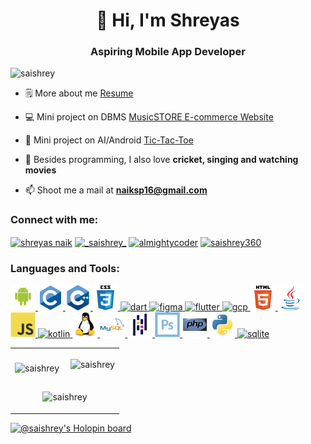 <h1 align="center">👋 Hi, I'm Shreyas</h1>
<h3 align="center">Aspiring Mobile App Developer</h3>

<p align="left"> <img src="https://komarev.com/ghpvc/?username=saishrey&label=Profile%20views&color=0e75b6&style=flat" alt="saishrey" /> </p>

- 🗒️ More about me [Resume](https://drive.google.com/file/d/1OrZLlCFlAPu_EUhEjBhIFzgLrZyJ0Ji-/view?usp=sharing)

- 💻 Mini project on DBMS [MusicSTORE E-commerce Website](https://github.com/Saishrey/MusicSTORE-Ecommerce-Website)

- 📱 Mini project on AI/Android [Tic-Tac-Toe](https://github.com/Saishrey/UltimateTicTacToeApp)

- 💬 Besides programming, I also love **cricket, singing and watching movies**

- 📫 Shoot me a mail at **naiksp16@gmail.com**

<h3 align="left">Connect with me:</h3>
<p align="left">
<a href="https://linkedin.com/in/shreyas naik" target="_blank"><img align="center" src="https://raw.githubusercontent.com/rahuldkjain/github-profile-readme-generator/master/src/images/icons/Social/linked-in-alt.svg" alt="shreyas naik" height="30" width="40" /></a>
<a href="https://instagram.com/_saishrey_" target="_blank"><img align="center" src="https://raw.githubusercontent.com/rahuldkjain/github-profile-readme-generator/master/src/images/icons/Social/instagram.svg" alt="_saishrey_" height="30" width="40" /></a>
<a href="https://www.leetcode.com/almightycoder" target="_blank"><img align="center" src="https://raw.githubusercontent.com/rahuldkjain/github-profile-readme-generator/master/src/images/icons/Social/leet-code.svg" alt="almightycoder" height="30" width="40" /></a>
<a href="https://auth.geeksforgeeks.org/user/saishrey360" target="_blank"><img align="center" src="https://raw.githubusercontent.com/rahuldkjain/github-profile-readme-generator/master/src/images/icons/Social/geeks-for-geeks.svg" alt="saishrey360" height="30" width="40" /></a>
</p>

<h3 align="left">Languages and Tools:</h3>
<p align="left"> <a href="https://developer.android.com" target="_blank" rel="noreferrer"> <img src="https://raw.githubusercontent.com/devicons/devicon/master/icons/android/android-original-wordmark.svg" alt="android" width="40" height="40"/> </a> <a href="https://www.cprogramming.com/" target="_blank" rel="noreferrer"> <img src="https://raw.githubusercontent.com/devicons/devicon/master/icons/c/c-original.svg" alt="c" width="40" height="40"/> </a> <a href="https://www.w3schools.com/cpp/" target="_blank" rel="noreferrer"> <img src="https://raw.githubusercontent.com/devicons/devicon/master/icons/cplusplus/cplusplus-original.svg" alt="cplusplus" width="40" height="40"/> </a> <a href="https://www.w3schools.com/css/" target="_blank" rel="noreferrer"> <img src="https://raw.githubusercontent.com/devicons/devicon/master/icons/css3/css3-original-wordmark.svg" alt="css3" width="40" height="40"/> </a> <a href="https://dart.dev" target="_blank" rel="noreferrer"> <img src="https://www.vectorlogo.zone/logos/dartlang/dartlang-icon.svg" alt="dart" width="40" height="40"/> </a> <a href="https://www.figma.com/" target="_blank" rel="noreferrer"> <img src="https://www.vectorlogo.zone/logos/figma/figma-icon.svg" alt="figma" width="40" height="40"/> </a> <a href="https://flutter.dev" target="_blank" rel="noreferrer"> <img src="https://www.vectorlogo.zone/logos/flutterio/flutterio-icon.svg" alt="flutter" width="40" height="40"/> </a> <a href="https://cloud.google.com" target="_blank" rel="noreferrer"> <img src="https://www.vectorlogo.zone/logos/google_cloud/google_cloud-icon.svg" alt="gcp" width="40" height="40"/> </a> <a href="https://www.w3.org/html/" target="_blank" rel="noreferrer"> <img src="https://raw.githubusercontent.com/devicons/devicon/master/icons/html5/html5-original-wordmark.svg" alt="html5" width="40" height="40"/> </a> <a href="https://www.java.com" target="_blank" rel="noreferrer"> <img src="https://raw.githubusercontent.com/devicons/devicon/master/icons/java/java-original.svg" alt="java" width="40" height="40"/> </a> <a href="https://developer.mozilla.org/en-US/docs/Web/JavaScript" target="_blank" rel="noreferrer"> <img src="https://raw.githubusercontent.com/devicons/devicon/master/icons/javascript/javascript-original.svg" alt="javascript" width="40" height="40"/> </a> <a href="https://kotlinlang.org" target="_blank" rel="noreferrer"> <img src="https://www.vectorlogo.zone/logos/kotlinlang/kotlinlang-icon.svg" alt="kotlin" width="40" height="40"/> </a> <a href="https://www.linux.org/" target="_blank" rel="noreferrer"> <img src="https://raw.githubusercontent.com/devicons/devicon/master/icons/linux/linux-original.svg" alt="linux" width="40" height="40"/> </a> <a href="https://www.mysql.com/" target="_blank" rel="noreferrer"> <img src="https://raw.githubusercontent.com/devicons/devicon/master/icons/mysql/mysql-original-wordmark.svg" alt="mysql" width="40" height="40"/> </a> <a href="https://pandas.pydata.org/" target="_blank" rel="noreferrer"> <img src="https://raw.githubusercontent.com/devicons/devicon/2ae2a900d2f041da66e950e4d48052658d850630/icons/pandas/pandas-original.svg" alt="pandas" width="40" height="40"/> </a> <a href="https://www.photoshop.com/en" target="_blank" rel="noreferrer"> <img src="https://raw.githubusercontent.com/devicons/devicon/master/icons/photoshop/photoshop-line.svg" alt="photoshop" width="40" height="40"/> </a> <a href="https://www.php.net" target="_blank" rel="noreferrer"> <img src="https://raw.githubusercontent.com/devicons/devicon/master/icons/php/php-original.svg" alt="php" width="40" height="40"/> </a> <a href="https://www.python.org" target="_blank" rel="noreferrer"> <img src="https://raw.githubusercontent.com/devicons/devicon/master/icons/python/python-original.svg" alt="python" width="40" height="40"/> </a> <a href="https://www.sqlite.org/" target="_blank" rel="noreferrer"> <img src="https://www.vectorlogo.zone/logos/sqlite/sqlite-icon.svg" alt="sqlite" width="40" height="40"/> </a> </p>


<table border="0">
  <tr>
    <td align="center">
      <p><img align="left" src="https://github-readme-stats.vercel.app/api/top-langs?username=saishrey&show_icons=true&locale=en&layout=compact" alt="saishrey" /></p>
    </td>
    <td align="center">
      <p>&nbsp;<img align="center" src="https://github-readme-stats.vercel.app/api?username=saishrey&show_icons=true&locale=en" alt="saishrey" /></p>
    </td>
  </tr>
  <tr>
    <td colspan="2" align="center">
      <p><img align="center" src="https://github-readme-streak-stats.herokuapp.com/?user=saishrey&" alt="saishrey" /></p>
    </td>
  </tr>
</table>

[![@saishrey's Holopin board](https://holopin.io/api/user/board?user=saishrey)](https://holopin.io/@saishrey)







